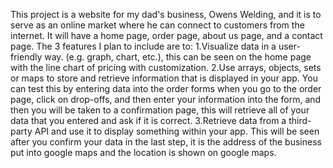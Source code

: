 This project is a website for my dad's business, Owens Welding, and it is to serve as an online market where he can connect to customers from the internet. 
It will have a home page, order page, about us page, and a contact page.
The 3 features I plan to include are to:
1.Visualize data in a user-friendly way. (e.g. graph, chart, etc.), this can be seen on the home page with the line chart of pricing with customization.
2.Use arrays, objects, sets or maps to store and retrieve information that is displayed in your app. You can test this by entering data into the order forms when you go to the order page, click on drop-offs, and then enter your information into the form, and then you will be taken to a confirmation page, this will retrieve all of your data that you entered and ask if it is correct.
3.Retrieve data from a third-party API and use it to display something within your app. This will be seen after you confirm your data in the last step, it is the address of the business put into google maps and the location is shown on google maps.
